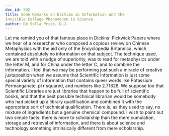 ```yaml
---
doc_id: 592
title: Some Remarks on Elitism in Information and the
Invisible College Phenomenon in Science
author: De Solla Price, D.J.
---
```


Let me remind you of that famous place in Dickins'
Pickwick Papers where we hear of a researcher who
composed a copious review on Chinese Metaphysics with
the aid only of the Encyclopedia Britannica, which
contained absolutely no information on that subject.
The technique used, we are told with a nudge of
superiority, was to read for metaphysics under the
letter M, and for China under the letter C, and to
combine the information.
  I feel that we may be performing just such a miracle
of creative juxtaposition when we assume that Scientific
Information is just some special variety of information
that contains queer words like Potassium Permanganate,
pi r squared, and numbers like 2.71828.  We suppose too
that Scientific Libraries are just libraries that happen to be
full of scientific books, and that the best possible
technical librarian would be somebody who had picked up a
library qualification and combined it with the appropriate
sort of technical qualification.  There is, as they used to
say, no mixture of ingredients but a genuine chemical
compound.  I wish to point out two simple facts:  there is
more to scholarship than the mere cumulation, storage 
and retrieval of information, and there is about science
and technology something intrinsically different from
mere scholarship.